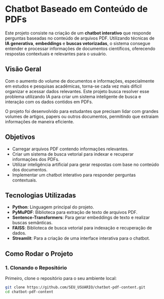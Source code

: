 # Chatbot Baseado em Conteúdo de PDFs

Este projeto consiste na criação de um **chatbot interativo** que responde perguntas baseadas no conteúdo de arquivos PDF. Utilizando técnicas de **IA generativa**, **embeddings** e **buscas vetorizadas**, o sistema consegue entender e processar informações de documentos científicos, oferecendo respostas contextuais e relevantes para o usuário.

## Visão Geral

Com o aumento do volume de documentos e informações, especialmente em estudos e pesquisas acadêmicas, torna-se cada vez mais difícil organizar e acessar dados relevantes. Este projeto busca resolver esse problema utilizando IA para criar um sistema inteligente de busca e interação com os dados contidos em PDFs.

O projeto foi desenvolvido para estudantes que precisam lidar com grandes volumes de artigos, papers ou outros documentos, permitindo que extraiam informações de maneira eficiente.

## Objetivos

- Carregar arquivos PDF contendo informações relevantes.
- Criar um sistema de busca vetorial para indexar e recuperar informações dos PDFs.
- Utilizar inteligência artificial para gerar respostas com base no conteúdo dos documentos.
- Implementar um chatbot interativo para responder perguntas contextuais.

## Tecnologias Utilizadas

- **Python**: Linguagem principal do projeto.
- **PyMuPDF**: Biblioteca para extração de texto de arquivos PDF.
- **Sentence-Transformers**: Para gerar embeddings de texto e realizar buscas semânticas.
- **FAISS**: Biblioteca de busca vetorial para indexação e recuperação de dados.
- **Streamlit**: Para a criação de uma interface interativa para o chatbot.

## Como Rodar o Projeto

### 1. Clonando o Repositório

Primeiro, clone o repositório para o seu ambiente local:

```bash
git clone https://github.com/SEU_USUARIO/chatbot-pdf-content.git
cd chatbot-pdf-content
